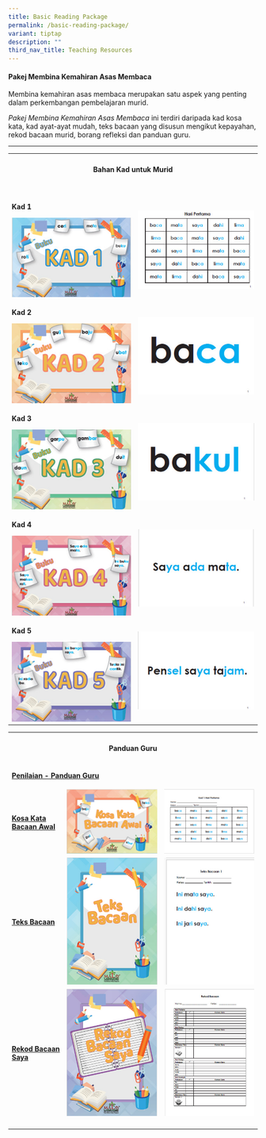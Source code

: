 ```yaml
---
title: Basic Reading Package
permalink: /basic-reading-package/
variant: tiptap
description: ""
third_nav_title: Teaching Resources
---
```

<h4><strong>Pakej Membina Kemahiran Asas Membaca</strong></h4>
<p>Membina kemahiran asas membaca merupakan satu aspek yang penting dalam
perkembangan pembelajaran murid.</p>
<p><em>Pakej Membina Kemahiran Asas Membaca</em> ini terdiri daripada kad
kosa kata, kad ayat-ayat mudah, teks bacaan yang disusun mengikut kepayahan,
rekod bacaan murid, borang refleksi dan panduan guru.</p>
<hr>
<table style="minWidth: 50px">
<colgroup>
<col>
<col>
</colgroup>
<tbody>
<tr>
<th rowspan="1" colspan="2">
<h4>Bahan Kad untuk Murid</h4>
</th>
</tr>
<tr>
<td rowspan="1" colspan="1">
<p></p>
</td>
<td rowspan="1" colspan="1">
<p></p>
</td>
</tr>
<tr>
<td rowspan="1" colspan="1">
<p><strong>Kad 1</strong>
</p><a class="isomer-image-wrapper" href="/files/MOE_membacaCARD1.pdf"><img style="width: 100%" height="auto" width="100%" alt="" src="/images/membaca_kad1.jpg"></a>
</td>
<td rowspan="1" colspan="1">
<p></p>
<p></p><a class="isomer-image-wrapper" href="/files/MOE_membacaCARD1.pdf"><img style="width: 100%" height="auto" width="100%" alt="" src="/images/membaca_kad1a.jpg"></a>
</td>
</tr>
<tr>
<td rowspan="1" colspan="1">
<p><strong>Kad 2</strong>
</p><a class="isomer-image-wrapper" href="/files/MOE_membacaCARD2.pdf"><img style="width: 100%" height="auto" width="100%" alt="" src="/images/membaca_kad2.jpg"></a>
</td>
<td rowspan="1" colspan="1">
<p></p>
<p></p><a class="isomer-image-wrapper" href="/files/MOE_membacaCARD2.pdf"><img style="width: 100%" height="auto" width="100%" alt="" src="/images/membaca_kad2a.jpg"></a>
</td>
</tr>
<tr>
<td rowspan="1" colspan="1">
<p><strong>Kad 3</strong>
</p><a class="isomer-image-wrapper" href="/files/MOE_membacaCARD3.pdf"><img style="width: 100%" height="auto" width="100%" alt="" src="/images/membaca_kad3.jpg"></a>
</td>
<td rowspan="1" colspan="1">
<p></p><a class="isomer-image-wrapper" href="/files/MOE_membacaCARD3.pdf"><img style="width: 100%" height="auto" width="100%" alt="" src="/images/membaca_kad3a.jpg"></a>
</td>
</tr>
<tr>
<td rowspan="1" colspan="1">
<p><strong>Kad 4</strong>
</p><a class="isomer-image-wrapper" href="/files/MOE_membacaCARD4.pdf"><img style="width: 100%" height="auto" width="100%" alt="" src="/images/membaca_kad4.jpg"></a>
</td>
<td rowspan="1" colspan="1">
<p></p><a class="isomer-image-wrapper" href="/files/MOE_membacaCARD4.pdf"><img style="width: 100%" height="auto" width="100%" alt="" src="/images/membaca_kad4a.jpg"></a>
</td>
</tr>
<tr>
<td rowspan="1" colspan="1">
<p><strong>Kad 5</strong>
</p><a class="isomer-image-wrapper" href="/files/MOE_membacaCARD5.pdf"><img style="width: 100%" height="auto" width="100%" alt="" src="/images/membaca_kad5.jpg"></a>
</td>
<td rowspan="1" colspan="1"><a class="isomer-image-wrapper" href="/files/MOE_membacaCARD5.pdf"><img style="width: 100%" height="auto" width="100%" alt="" src="/images/membaca_kad5a.jpg"></a>
</td>
</tr>
</tbody>
</table>
<table style="minWidth: 75px">
<colgroup>
<col>
<col>
<col>
</colgroup>
<tbody>
<tr>
<th rowspan="1" colspan="3">
<h4>Panduan Guru</h4>
</th>
</tr>
<tr>
<td rowspan="1" colspan="3">
<p><strong><a href="/files/Penilaian___Panduan_Guru.pdf" rel="noopener noreferrer nofollow" target="_blank">Penilaian - Panduan Guru</a></strong>
</p>
</td>
</tr>
<tr>
<td rowspan="1" colspan="1">
<p><strong><a href="/files/01_Panduan_Guru___Kosa_Kata_Bacaan_Awal.pdf" rel="noopener nofollow" target="_blank">Kosa Kata Bacaan Awal</a></strong>
</p>
</td>
<td rowspan="1" colspan="1"><a class="isomer-image-wrapper" href="/files/01_Panduan_Guru___Kosa_Kata_Bacaan_Awal.pdf"><img style="width: 100%;" height="auto" width="100%" alt="" src="/images/kosa_kata_bacaan_awal.jpg"></a>
</td>
<td rowspan="1" colspan="1"><a class="isomer-image-wrapper" href="/files/01_Panduan_Guru___Kosa_Kata_Bacaan_Awal.pdf"><img style="width: 100%" height="auto" width="100%" alt="" src="/images/kosa_kata_bacaan_awal_1a.jpg"></a>
</td>
</tr>
<tr>
<td rowspan="1" colspan="1">
<p><strong><a href="/files/02_Panduan_Guru___Teks_Bacaan.pdf" rel="noopener nofollow" target="_blank">Teks Bacaan</a></strong>
</p>
</td>
<td rowspan="1" colspan="1"><a class="isomer-image-wrapper" href="/files/02_Panduan_Guru___Teks_Bacaan.pdf"><img style="width: 100%;" height="auto" width="100%" alt="" src="/images/teks_bacaan1.jpg"></a>
</td>
<td rowspan="1" colspan="1"><a class="isomer-image-wrapper" href="/files/02_Panduan_Guru___Teks_Bacaan.pdf"><img style="width: 100%" height="auto" width="100%" alt="" src="/images/teks_bacaan1a.jpg"></a>
</td>
</tr>
<tr>
<td rowspan="1" colspan="1">
<p><strong><a href="/files/03_Panduan_Guru___Rekod_Bacaan_Saya.pdf" rel="noopener noreferrer nofollow" target="_blank">Rekod Bacaan Saya</a></strong>
</p>
</td>
<td rowspan="1" colspan="1"><a class="isomer-image-wrapper" href="/files/03_Panduan_Guru___Rekod_Bacaan_Saya.pdf"><img style="width: 100%;" height="auto" width="100%" alt="" src="/images/rekod_bacaan_1.jpg"></a>
</td>
<td rowspan="1" colspan="1"><a class="isomer-image-wrapper" href="/files/03_Panduan_Guru___Rekod_Bacaan_Saya.pdf"><img style="width: 100%" height="auto" width="100%" alt="" src="/images/rekod_bacaan_1a.jpg"></a>
</td>
</tr>
<tr>
<td rowspan="1" colspan="3">
<p></p>
</td>
</tr>
</tbody>
</table>
<p></p>